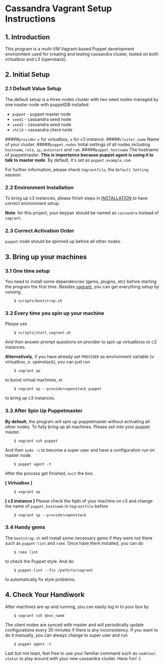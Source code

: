 # Cassandra Vagrant Setup Instructions

## 1. Introduction

This program is a multi-VM Vagrant-based Puppet development environment used for creating and testing cassandra cluster, tested on both virtualbox and c3 (openstack).

## 2. Initial Setup
### 2.1 Default Value Setup

The default setup is a three nodes cluster with two seed nodes managed by one master node with puppetDB installed. 
* `puppet` - puppet master node
* `seed1` - cassandra seed node
* `seed2` - cassandra seed node
* `child` - cassandra client node

#####`provider`
`v` for  virtualbox, `o` for c3 instance.
#####`cluster_name`
Name of your cluster. 
#####`puppet_nodes`
Initial settings of all nodes including `hostname`, `role`, `ip`, `autostart` and `ram`.
#####`puppet_hostname`
The hostname of puppetmaster. **This is importance because puppet agent is using it to talk to master node**. By default, it's set as `puppet.example.com`. 

For further information, please check `Vagrantfile`, the `Default Setting` session.

### 2.2 Environment Installation
To bring up c3 instances, please finish steps in [INSTALLATION](https://github.paypal.com/Stingray/dev-environment/blob/develop/INSTALLATION.md) to have correct environment setup.

**Note**: for this project, your keypair should be named as `cassandra` instead of `vagrant`.

### 2.3 Correct Activation Order

`puppet` node should be spinned up before all other nodes.

## 3. Bring up your machines

### 3.1 One time setup
You need to install some dependencies (gems, plugins, etc) before starting the program the first time. Besides [vagrant](https://docs.vagrantup.com/v2/installation/), you can get everything setup by running
```
    $ scripts/bootstrap.sh
```
### 3.2 Every time you spin up your machine
Please use 
```
    $ scripts/start_vagrant.sh
``` 
And then answer prompt questions on provider to spin up virtualboxs or c3 instances. 

**Alternatively**, if you have already set `PROVIDER` as environment variable (v: virtualbox, o: openstack), you can just run 
```
    $ vagrant up 
```
to boost virtual machines, or
```
    $ vagrant up --provider=openstack puppet
```
to bring up c3 instances.

### 3.3 After Spin Up Puppetmaster

**By default**, the program will spin up puppetmaster without activating all other nodes. 
To fully bring up all machines.
Please ssh into your puppet master.
```
    $ vagrant ssh puppet
```
And then `sudo -s` to become a super user and have a configuration run on master node.
```
    $ puppet agent -t
```
After the process get finished, `exit` the box. 

**[ Virtualbox ]** 
```
    $ vagrant up 
```
**[ c3 instance ]** Please check the fqdn of your machine on c3 and change the name of `puppet_hostname` in `Vagrantfile` before
```
    $ vagrant up --provider=openstack
```
### 3.4 Handy gems 
The `bootstrap.sh` will install some necessary gems if they were not there such as `puppet-lint` and `rake`. Once have them installed, you can do 
```
    $ rake lint
```
to check the Puppet style. And do 
```
    $ puppet-lint --fix /path/to/vagrant
```
to automatically fix style problems.

## 4. Check Your Handiwork 
After machines are up and running, you can easily log in to your box by
```
    $ vagrant ssh $box_name
```
The client nodes are synced with master and will periodically update configurations every 30 minutes if there is any inconsistency. If you want to do it manually, you can always change to super user and run 
```
    $ puppet agent -t
```
Last but not least, feel free to use your familiar command such as `nodetool status` to play around with your new cassandra cluster. Have fun! :)
